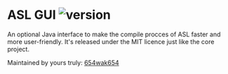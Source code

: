 ASL GUI <img src="https://img.shields.io/badge/version-0.2.0-lightgrey.svg" alt="version">
===========

An optional Java interface to make the compile procces of ASL faster and more user-friendly. It's released under the MIT licence just like the core project.

Maintained by yours truly: [654wak654](https://github.com/654wak654/)